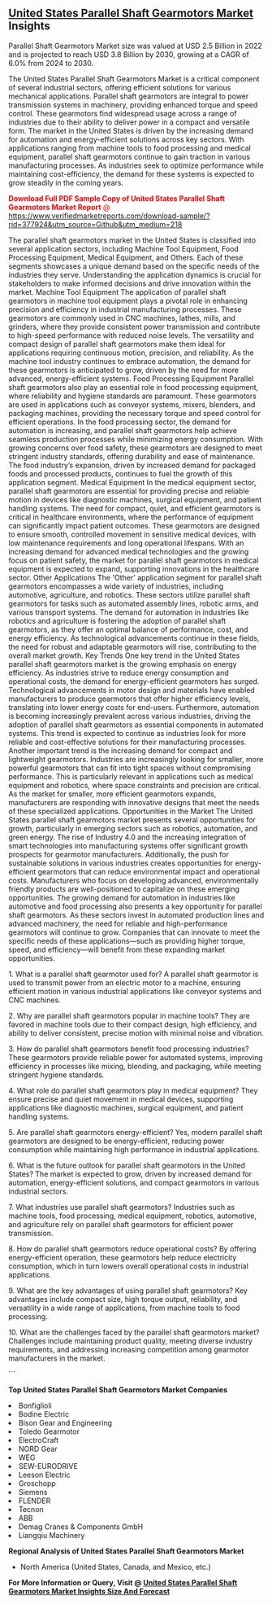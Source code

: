 <h2><a href="https://www.verifiedmarketreports.com/download-sample/?rid=377924&amp;utm_source=Github&amp;utm_medium=218" target="_blank">United States Parallel Shaft Gearmotors Market</a> Insights</h2><p>Parallel Shaft Gearmotors Market size was valued at USD 2.5 Billion in 2022 and is projected to reach USD 3.8 Billion by 2030, growing at a CAGR of 6.0% from 2024 to 2030.</p><p> <p>The United States Parallel Shaft Gearmotors Market is a critical component of several industrial sectors, offering efficient solutions for various mechanical applications. Parallel shaft gearmotors are integral to power transmission systems in machinery, providing enhanced torque and speed control. These gearmotors find widespread usage across a range of industries due to their ability to deliver power in a compact and versatile form. The market in the United States is driven by the increasing demand for automation and energy-efficient solutions across key sectors. With applications ranging from machine tools to food processing and medical equipment, parallel shaft gearmotors continue to gain traction in various manufacturing processes. As industries seek to optimize performance while maintaining cost-efficiency, the demand for these systems is expected to grow steadily in the coming years. <p><span class=""><span style="color: #ff0000;"><strong>Download Full PDF Sample Copy of United States Parallel Shaft Gearmotors Market Report</strong> @ </span><a href="https://www.verifiedmarketreports.com/download-sample/?rid=377924&amp;utm_source=Github&amp;utm_medium=218" target="_blank">https://www.verifiedmarketreports.com/download-sample/?rid=377924&amp;utm_source=Github&amp;utm_medium=218</a></span></p> The parallel shaft gearmotors market in the United States is classified into several application sectors, including Machine Tool Equipment, Food Processing Equipment, Medical Equipment, and Others. Each of these segments showcases a unique demand based on the specific needs of the industries they serve. Understanding the application dynamics is crucial for stakeholders to make informed decisions and drive innovation within the market. Machine Tool Equipment The application of parallel shaft gearmotors in machine tool equipment plays a pivotal role in enhancing precision and efficiency in industrial manufacturing processes. These gearmotors are commonly used in CNC machines, lathes, mills, and grinders, where they provide consistent power transmission and contribute to high-speed performance with reduced noise levels. The versatility and compact design of parallel shaft gearmotors make them ideal for applications requiring continuous motion, precision, and reliability. As the machine tool industry continues to embrace automation, the demand for these gearmotors is anticipated to grow, driven by the need for more advanced, energy-efficient systems. Food Processing Equipment Parallel shaft gearmotors also play an essential role in food processing equipment, where reliability and hygiene standards are paramount. These gearmotors are used in applications such as conveyor systems, mixers, blenders, and packaging machines, providing the necessary torque and speed control for efficient operations. In the food processing sector, the demand for automation is increasing, and parallel shaft gearmotors help achieve seamless production processes while minimizing energy consumption. With growing concerns over food safety, these gearmotors are designed to meet stringent industry standards, offering durability and ease of maintenance. The food industry’s expansion, driven by increased demand for packaged foods and processed products, continues to fuel the growth of this application segment. Medical Equipment In the medical equipment sector, parallel shaft gearmotors are essential for providing precise and reliable motion in devices like diagnostic machines, surgical equipment, and patient handling systems. The need for compact, quiet, and efficient gearmotors is critical in healthcare environments, where the performance of equipment can significantly impact patient outcomes. These gearmotors are designed to ensure smooth, controlled movement in sensitive medical devices, with low maintenance requirements and long operational lifespans. With an increasing demand for advanced medical technologies and the growing focus on patient safety, the market for parallel shaft gearmotors in medical equipment is expected to expand, supporting innovations in the healthcare sector. Other Applications The 'Other' application segment for parallel shaft gearmotors encompasses a wide variety of industries, including automotive, agriculture, and robotics. These sectors utilize parallel shaft gearmotors for tasks such as automated assembly lines, robotic arms, and various transport systems. The demand for automation in industries like robotics and agriculture is fostering the adoption of parallel shaft gearmotors, as they offer an optimal balance of performance, cost, and energy efficiency. As technological advancements continue in these fields, the need for robust and adaptable gearmotors will rise, contributing to the overall market growth. Key Trends One key trend in the United States parallel shaft gearmotors market is the growing emphasis on energy efficiency. As industries strive to reduce energy consumption and operational costs, the demand for energy-efficient gearmotors has surged. Technological advancements in motor design and materials have enabled manufacturers to produce gearmotors that offer higher efficiency levels, translating into lower energy costs for end-users. Furthermore, automation is becoming increasingly prevalent across various industries, driving the adoption of parallel shaft gearmotors as essential components in automated systems. This trend is expected to continue as industries look for more reliable and cost-effective solutions for their manufacturing processes. Another important trend is the increasing demand for compact and lightweight gearmotors. Industries are increasingly looking for smaller, more powerful gearmotors that can fit into tight spaces without compromising performance. This is particularly relevant in applications such as medical equipment and robotics, where space constraints and precision are critical. As the market for smaller, more efficient gearmotors expands, manufacturers are responding with innovative designs that meet the needs of these specialized applications. Opportunities in the Market The United States parallel shaft gearmotors market presents several opportunities for growth, particularly in emerging sectors such as robotics, automation, and green energy. The rise of Industry 4.0 and the increasing integration of smart technologies into manufacturing systems offer significant growth prospects for gearmotor manufacturers. Additionally, the push for sustainable solutions in various industries creates opportunities for energy-efficient gearmotors that can reduce environmental impact and operational costs. Manufacturers who focus on developing advanced, environmentally friendly products are well-positioned to capitalize on these emerging opportunities. The growing demand for automation in industries like automotive and food processing also presents a key opportunity for parallel shaft gearmotors. As these sectors invest in automated production lines and advanced machinery, the need for reliable and high-performance gearmotors will continue to grow. Companies that can innovate to meet the specific needs of these applications—such as providing higher torque, speed, and efficiency—will benefit from these expanding market opportunities. <p>1. What is a parallel shaft gearmotor used for? A parallel shaft gearmotor is used to transmit power from an electric motor to a machine, ensuring efficient motion in various industrial applications like conveyor systems and CNC machines.</p> <p>2. Why are parallel shaft gearmotors popular in machine tools? They are favored in machine tools due to their compact design, high efficiency, and ability to deliver consistent, precise motion with minimal noise and vibration.</p> <p>3. How do parallel shaft gearmotors benefit food processing industries? These gearmotors provide reliable power for automated systems, improving efficiency in processes like mixing, blending, and packaging, while meeting stringent hygiene standards.</p> <p>4. What role do parallel shaft gearmotors play in medical equipment? They ensure precise and quiet movement in medical devices, supporting applications like diagnostic machines, surgical equipment, and patient handling systems.</p> <p>5. Are parallel shaft gearmotors energy-efficient? Yes, modern parallel shaft gearmotors are designed to be energy-efficient, reducing power consumption while maintaining high performance in industrial applications.</p> <p>6. What is the future outlook for parallel shaft gearmotors in the United States? The market is expected to grow, driven by increased demand for automation, energy-efficient solutions, and compact gearmotors in various industrial sectors.</p> <p>7. What industries use parallel shaft gearmotors? Industries such as machine tools, food processing, medical equipment, robotics, automotive, and agriculture rely on parallel shaft gearmotors for efficient power transmission.</p> <p>8. How do parallel shaft gearmotors reduce operational costs? By offering energy-efficient operation, these gearmotors help reduce electricity consumption, which in turn lowers overall operational costs in industrial applications.</p> <p>9. What are the key advantages of using parallel shaft gearmotors? Key advantages include compact size, high torque output, reliability, and versatility in a wide range of applications, from machine tools to food processing.</p> <p>10. What are the challenges faced by the parallel shaft gearmotors market? Challenges include maintaining product quality, meeting diverse industry requirements, and addressing increasing competition among gearmotor manufacturers in the market.</p> ```</p><p><strong>Top United States Parallel Shaft Gearmotors Market Companies</strong></p><div data-test-id=""><p><li>Bonfiglioli</li><li> Bodine Electric</li><li> Bison Gear and Engineering</li><li> Toledo Gearmotor</li><li> ElectroCraft</li><li> NORD Gear</li><li> WEG</li><li> SEW-EURODRIVE</li><li> Leeson Electric</li><li> Groschopp</li><li> Siemens</li><li> FLENDER</li><li> Tecnon</li><li> ABB</li><li> Demag Cranes & Components GmbH</li><li> Liangqiu Machinery</li></p><div><strong>Regional Analysis of&nbsp;United States Parallel Shaft Gearmotors Market</strong></div><ul><li dir="ltr"><p dir="ltr">North America&nbsp;(United States, Canada, and Mexico, etc.)</p></li></ul><p><strong>For More Information or Query, Visit @&nbsp;</strong><strong><a href="https://www.verifiedmarketreports.com/product/parallel-shaft-gearmotors-market/?utm_source=Github&amp;utm_medium=218" target="_blank">United States Parallel Shaft Gearmotors Market Insights Size And Forecast</a></strong></p></div>
